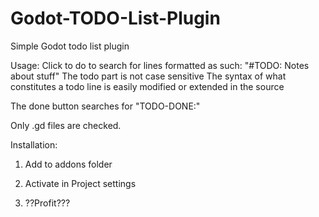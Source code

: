 # Godot-TODO-List-Plugin
Simple Godot todo list plugin

Usage:
Click to do to search for lines formatted as such: "#TODO: Notes about stuff"
The todo part is not case sensitive
The syntax of what constitutes a todo line is easily modified or extended in the source

The done button searches for "TODO-DONE:"

Only .gd files are checked.

Installation:

1. Add to addons folder

2. Activate in Project settings

3. ??Profit???
